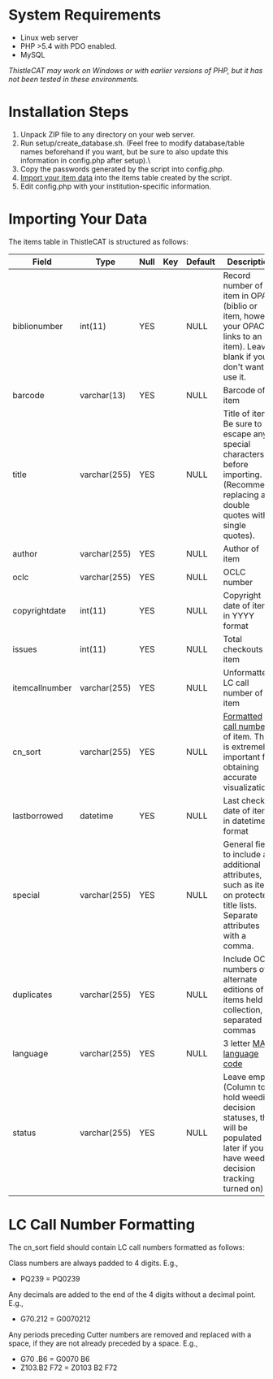 # System Requirements
* Linux web server
* PHP >5.4 with PDO enabled.
* MySQL

*ThistleCAT may work on Windows or with earlier versions of PHP, but it has not been tested in these environments.*


# Installation Steps
1. Unpack ZIP file to any directory on your web server.
2. Run setup/create_database.sh. (Feel free to modify database/table names beforehand if you want, but be sure to also update this information in config.php after setup).\
3. Copy the passwords generated by the script into config.php.
4. [Import your item data](#importing-your-data) into the items table created by the script.
5. Edit config.php with your institution-specific information.


# Importing Your Data

The items table in ThistleCAT is structured as follows:

| Field          | Type         | Null | Key | Default | Description |
|----------------|--------------|------|-----|---------|-------|
| biblionumber   | int(11)      | YES  |     | NULL    |Record number of item in OPAC (biblio or item, however your OPAC links to an item). Leave blank if you don't want to use it.|
| barcode        | varchar(13)  | YES  |     | NULL    |Barcode of item|
| title          | varchar(255) | YES  |     | NULL    |Title of item. Be sure to escape any special characters before importing. (Recommend replacing any double quotes with single quotes).|
| author         | varchar(255) | YES  |     | NULL    |Author of item|
| oclc           | varchar(255) | YES  |     | NULL    |OCLC number|
| copyrightdate  | int(11)      | YES  |     | NULL    |Copyright date of item in YYYY format|
| issues         | int(11)      | YES  |     | NULL    |Total checkouts for item|
| itemcallnumber | varchar(255) | YES  |     | NULL    |Unformatted LC call number of item|
| cn_sort        | varchar(255) | YES  |     | NULL    |[Formatted call number](#lc-call-number-formatting) of item. This is extremely important for obtaining accurate visualizations.|
| lastborrowed   | datetime     | YES  |     | NULL    |Last checkout date of item, in datetime format|
| special        | varchar(255) | YES  |     | NULL    |General field to include any additional attributes, such as items on protected title lists. Separate attributes with a comma.|
| duplicates     | varchar(255) | YES  |     | NULL    |Include OCLC numbers of alternate editions of items held in collection, separated by commas|
| language       | varchar(255) | YES  |     | NULL    |3 letter [MARC language code](http://www.loc.gov/marc/languages/language_code.html)|
| status         | varchar(255) | YES  |     | NULL    |Leave empty (Column to hold weeding decision statuses, this will be populated later if you have weeding decision tracking turned on)|


# LC Call Number Formatting

The cn_sort field should contain LC call numbers formatted as follows:

Class numbers are always padded to 4 digits. E.g.,
* PQ239 = PQ0239

Any decimals are added to the end of the 4 digits without a decimal point. E.g.,
* G70.212 = G0070212

Any periods preceding Cutter numbers are removed and replaced with a space, if they are not already preceded by a space. E.g.,
* G70 .B6 = G0070 B6
* Z103.B2 F72 = Z0103 B2 F72

